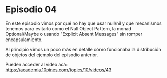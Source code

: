 # Episodio 04
En este episodio vimos por qué no hay que usar null/nil y que mecanismos tenemos para evitarlo como el Null Object Pattern, la monad Optional/Maybe o usando "Explicit Absent Messages" sin romper encapsulamiento.

Al principio vimos un poco más en detalle cómo funcionaba la distribución de objetos del ejemplo del episodio anterior.

Pueden acceder al video acá: https://academia.10pines.com/topics/10/videos/43
